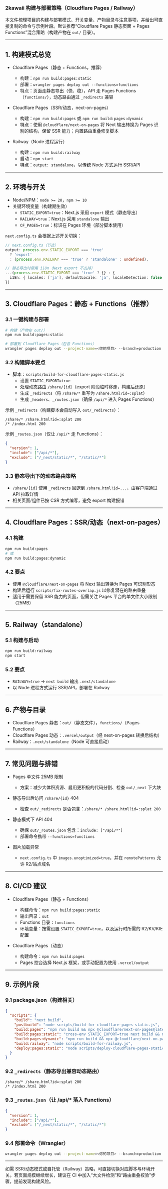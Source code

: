 ### 2kawaii 构建与部署策略（Cloudflare Pages / Railway）

本文件梳理项目的构建与部署模式、开关变量、产物目录与注意事项，并给出可直接复制的命令与示例片段。默认推荐“Cloudflare Pages 静态页面 + Pages Functions”混合策略（构建产物在 `out/` 目录）。

---

## 1. 构建模式总览

- Cloudflare Pages（静态 + Functions，推荐）
  - 构建：`npm run build:pages:static`
  - 部署：`wrangler pages deploy out --functions=functions`
  - 特点：页面走静态导出（快、稳），API 走 Pages Functions（`functions/`），动态路由通过 `_redirects` 兼容

- Cloudflare Pages（SSR/动态，next-on-pages）
  - 构建：`npm run build:pages` 或 `npm run build:pages:dynamic`
  - 特点：使用 `@cloudflare/next-on-pages` 将 Next 输出转换为 Pages 识别的结构，保留 SSR 能力；内置路由重叠修复脚本

- Railway（Node 进程运行）
  - 构建：`npm run build:railway`
  - 启动：`npm start`
  - 特点：`output: standalone`，以传统 Node 方式运行 SSR/API

---

## 2. 环境与开关

- Node/NPM：`node >= 20`，`npm >= 10`
- 关键环境变量（构建期生效）
  - `STATIC_EXPORT=true`：Next.js 采用 `export` 模式（静态导出）
  - `RAILWAY=true`：Next.js 采用 `standalone` 输出
  - `CF_PAGES=true`：标识在 Pages 环境（部分脚本使用）

`next.config.ts` 会根据上述开关切换：

```ts
// next.config.ts（节选）
output: process.env.STATIC_EXPORT === 'true' 
  ? 'export' 
  : (process.env.RAILWAY === 'true' ? 'standalone' : undefined),

// 静态导出时禁用 i18n（Next export 不支持）
...(process.env.STATIC_EXPORT === 'true' ? {} : {
  i18n: { locales: ['ja'], defaultLocale: 'ja', localeDetection: false }
})
```

---

## 3. Cloudflare Pages：静态 + Functions（推荐）

### 3.1 一键构建与部署

```bash
# 构建（产物在 out/）
npm run build:pages:static

# 部署到 Cloudflare Pages（包含 Functions）
wrangler pages deploy out --project-name=<你的项目> --branch=production --functions=functions
```

### 3.2 构建脚本要点

- 脚本：`scripts/build-for-cloudflare-pages-static.js`
  - 设置 `STATIC_EXPORT=true`
  - 处理动态路由 `/share/[id]`（export 阶段临时移走，构建后还原）
  - 生成 `_redirects`（将 `/share/*` 重写为 `/share.html?id=:splat`）
  - 生成 `_headers`、`_routes.json`（确保 `/api/*` 进入 Pages Functions）

示例 `_redirects`（构建脚本会自动写入 `out/_redirects`）：

```text
/share/* /share.html?id=:splat 200
/* /index.html 200
```

示例 `_routes.json`（仅让 `/api/*` 走 Functions）：

```json
{
  "version": 1,
  "include": ["/api/*"],
  "exclude": ["/_next/static/*", "/static/*"]
}
```

### 3.3 静态导出下的动态路由策略

- `/share/[id]` 使用 `_redirects` 回退到 `/share.html?id=...`，由客户端通过 API 拉取详情
- 相关页面/组件已按 CSR 方式编写，避免 export 构建报错

---

## 4. Cloudflare Pages：SSR/动态（next-on-pages）

### 4.1 构建

```bash
npm run build:pages
# 或
npm run build:pages:dynamic
```

### 4.2 要点

- 使用 `@cloudflare/next-on-pages` 将 Next 输出转换为 Pages 可识别形态
- 构建后运行 `scripts/fix-routes-overlap.js` 以修复潜在的路由重叠
- 适用于需要保留 SSR 能力的页面，但需关注 Pages 平台的单文件大小限制（25MB）

---

## 5. Railway（standalone）

### 5.1 构建与启动

```bash
npm run build:railway
npm start
```

### 5.2 要点

- `RAILWAY=true` → `next build` 输出 `.next/standalone`
- 以 Node 进程方式运行 SSR/API，部署在 Railway

---

## 6. 产物与目录

- Cloudflare Pages 静态：`out/`（静态文件），`functions/`（Pages Functions）
- Cloudflare Pages 动态：`.vercel/output`（经 next-on-pages 转换后结构）
- Railway：`.next/standalone`（Node 可直接启动）

---

## 7. 常见问题与排错

- Pages 单文件 25MB 限制
  - 方案：减少大体积资源、启用更积极的代码分割、检查 `out/_next` 下大块

- 静态导出后访问 `/share/{id}` 404
  - 检查 `out/_redirects` 是否包含：`/share/* /share.html?id=:splat 200`

- 静态模式下 API 404
  - 确保 `out/_routes.json` 包含：`include: ["/api/*"]`
  - 部署命令携带 `--functions=functions`

- 图片加载异常
  - `next.config.ts` 中 `images.unoptimized=true`，并在 `remotePatterns` 允许 R2/站点域名

---

## 8. CI/CD 建议

- Cloudflare Pages（静态 + Functions）
  - 构建命令：`npm run build:pages:static`
  - 输出目录：`out`
  - Functions 目录：`functions`
  - 环境变量：按需设置 `STATIC_EXPORT=true`，以及运行时所需的 R2/KV/KIE 配置

- Cloudflare Pages（动态）
  - 构建命令：`npm run build:pages`
  - Pages 控台选择 Next.js 框架，或手动配置为使用 `.vercel/output`

---

## 9. 示例片段

### 9.1 package.json（构建相关）

```json
{
  "scripts": {
    "build": "next build",
    "postbuild": "node scripts/build-for-cloudflare-pages-static.js",
    "build:pages": "npm run build && npx @cloudflare/next-on-pages@latest || echo 'skip' && node scripts/fix-routes-overlap.js || echo 'routes-skip'",
    "build:pages:static": "cross-env STATIC_EXPORT=true next build && node scripts/build-for-cloudflare-pages-static.js",
    "build:pages:dynamic": "npm run build && npx @cloudflare/next-on-pages@latest && node scripts/fix-routes-overlap.js",
    "build:railway": "node scripts/build-for-railway.js",
    "deploy:pages:static": "node scripts/deploy-cloudflare-pages-static.js"
  }
}
```

### 9.2 `_redirects`（静态导出兼容动态路由）

```text
/share/* /share.html?id=:splat 200
/* /index.html 200
```

### 9.3 `_routes.json`（让 /api/* 落入 Functions）

```json
{
  "version": 1,
  "include": ["/api/*"],
  "exclude": ["/_next/static/*", "/static/*"]
}
```

### 9.4 部署命令（Wrangler）

```bash
wrangler pages deploy out --project-name=<你的项目> --branch=production --functions=functions
```

---

如需 SSR/动态模式或自托管（Railway）策略，可直接切换对应脚本与环境开关。若页面规模继续增长，建议在 CI 中加入“大文件检测”和“路由重叠校验”步骤，提前发现构建风险。


